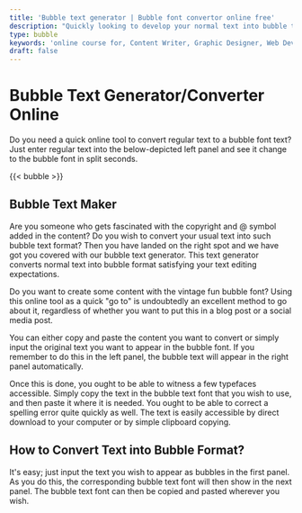 ```yaml
---
title: 'Bubble text generator | Bubble font convertor online free'
description: "Quickly looking to develop your normal text into bubble text online. how to change text bubble color on android. Bubble text for instagram"
type: bubble
keywords: 'online course for, Content Writer, Graphic Designer, Web Developer, Software Engineer, Frontend Developer graphic designer, UI designer, digital marketing'
draft: false
---
```


# Bubble Text Generator/Converter Online

Do you need a quick online tool to convert regular text to a bubble font text? Just enter regular text into the below-depicted left panel and see it change to the bubble font in split seconds.

{{< bubble >}}

## Bubble Text Maker

Are you someone who gets fascinated with the copyright and @ symbol added in the content? Do you wish to convert your usual text into such bubble text format? Then you have landed on the right spot and we have got you covered with our bubble text generator. This text generator converts normal text into bubble format satisfying your text editing expectations. 

Do you want to create some content with the vintage fun bubble font? Using this online tool as a quick "go to" is undoubtedly an excellent method to go about it, regardless of whether you want to put this in a blog post or a social media post.

You can either copy and paste the content you want to convert or simply input the original text you want to appear in the bubble font. If you remember to do this in the left panel, the bubble text will appear in the right panel automatically.

Once this is done, you ought to be able to witness a few typefaces accessible. Simply copy the text in the bubble text font that you wish to use, and then paste it where it is needed. You ought to be able to correct a spelling error quite quickly as well. The text is easily accessible by direct download to your computer or by simple clipboard copying.

## How to Convert Text into Bubble Format?

It's easy; just input the text you wish to appear as bubbles in the first panel. As you do this, the corresponding bubble text font will then show in the next panel. The bubble text font can then be copied and pasted wherever you wish.
